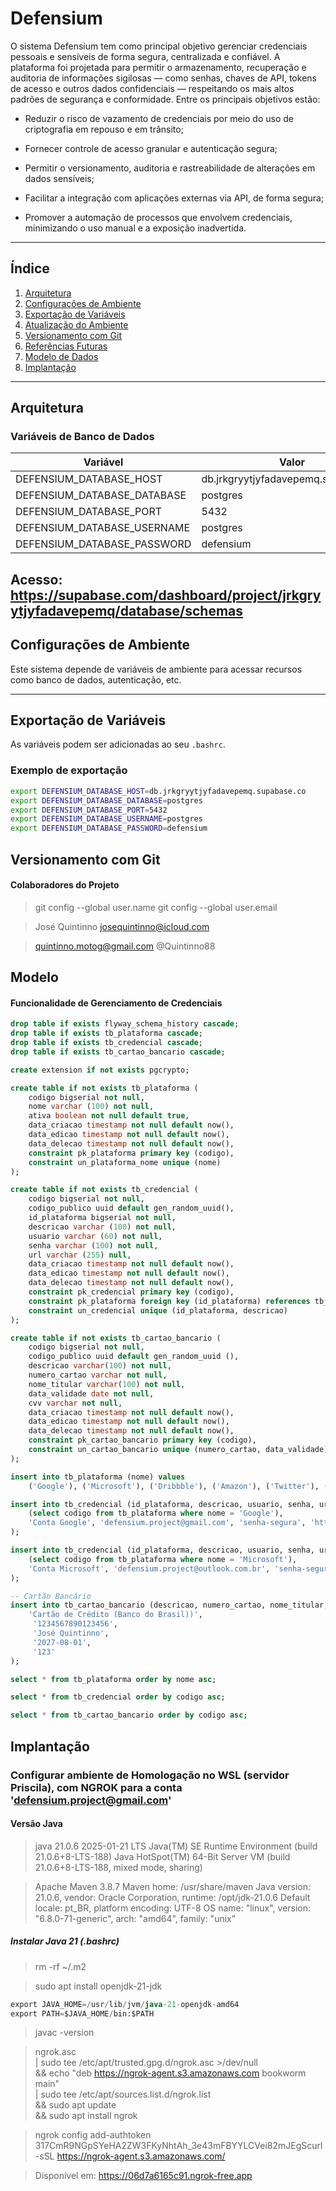 # Defensium

O sistema Defensium tem como principal objetivo gerenciar credenciais pessoais e sensíveis de forma segura, centralizada e confiável. A plataforma foi projetada para permitir o armazenamento, recuperação e auditoria de informações sigilosas — como senhas, chaves de API, tokens de acesso e outros dados confidenciais — respeitando os mais altos padrões de segurança e conformidade. Entre os principais objetivos estão:

- Reduzir o risco de vazamento de credenciais por meio do uso de criptografia em repouso e em trânsito;

- Fornecer controle de acesso granular e autenticação segura;

- Permitir o versionamento, auditoria e rastreabilidade de alterações em dados sensíveis;

- Facilitar a integração com aplicações externas via API, de forma segura;

- Promover a automação de processos que envolvem credenciais, minimizando o uso manual e a exposição inadvertida.
---

## Índice

1. [Arquitetura](#arquitetura)
2. [Configurações de Ambiente](#configurações-de-ambiente)
3. [Exportação de Variáveis](#exportação-de-variáveis)
4. [Atualização do Ambiente](#atualização-do-ambiente)
5. [Versionamento com Git](#versionamento-com-git)
6. [Referências Futuras](#referências-futuras)
7. [Modelo de Dados](#modelo)
8. [Implantação](#implantação)

---

## Arquitetura

### Variáveis de Banco de Dados

| Variável | Valor |
|----------|-------|
| DEFENSIUM_DATABASE_HOST     | db.jrkgryytjyfadavepemq.supabase.co |
| DEFENSIUM_DATABASE_DATABASE | postgres                             |
| DEFENSIUM_DATABASE_PORT     | 5432                                 |
| DEFENSIUM_DATABASE_USERNAME | postgres                             |
| DEFENSIUM_DATABASE_PASSWORD | defensium                            |

Acesso: https://supabase.com/dashboard/project/jrkgryytjyfadavepemq/database/schemas
---

## Configurações de Ambiente

Este sistema depende de variáveis de ambiente para acessar recursos como banco de dados, autenticação, etc.

---

## Exportação de Variáveis

As variáveis podem ser adicionadas ao seu `.bashrc`.

### Exemplo de exportação

```bash
export DEFENSIUM_DATABASE_HOST=db.jrkgryytjyfadavepemq.supabase.co
export DEFENSIUM_DATABASE_DATABASE=postgres
export DEFENSIUM_DATABASE_PORT=5432
export DEFENSIUM_DATABASE_USERNAME=postgres
export DEFENSIUM_DATABASE_PASSWORD=defensium
```

## Versionamento com Git

#### Colaboradores do Projeto

> git config --global user.name
> git config --global user.email

> José Quintinno
> josequintinno@icloud.com

> quintinno.motog@gmail.com
> @Quintinno88

## Modelo

#### Funcionalidade de Gerenciamento de Credenciais

```sql
drop table if exists flyway_schema_history cascade;
drop table if exists tb_plataforma cascade;
drop table if exists tb_credencial cascade;
drop table if exists tb_cartao_bancario cascade;

create extension if not exists pgcrypto;

create table if not exists tb_plataforma (
    codigo bigserial not null,
    nome varchar (100) not null,
    ativa boolean not null default true,
    data_criacao timestamp not null default now(),
    data_edicao timestamp not null default now(),
    data_delecao timestamp not null default now(),
    constraint pk_plataforma primary key (codigo),
    constraint un_plataforma_nome unique (nome)
);

create table if not exists tb_credencial (
    codigo bigserial not null,
    codigo_publico uuid default gen_random_uuid(),
    id_plataforma bigserial not null,
    descricao varchar (100) not null,
    usuario varchar (60) not null,
    senha varchar (100) not null,
    url varchar (255) null,
    data_criacao timestamp not null default now(),
    data_edicao timestamp not null default now(),
    data_delecao timestamp not null default now(),
    constraint pk_credencial primary key (codigo),
    constraint pk_plataforma foreign key (id_plataforma) references tb_plataforma (codigo),
    constraint un_credencial unique (id_plataforma, descricao)
);

create table if not exists tb_cartao_bancario (
    codigo bigserial not null,
    codigo_publico uuid default gen_random_uuid (),
    descricao varchar(100) not null,
    numero_cartao varchar not null,
    nome_titular varchar(100) not null,
    data_validade date not null,
    cvv varchar not null,
    data_criacao timestamp not null default now(),
    data_edicao timestamp not null default now(),
    data_delecao timestamp not null default now(),
    constraint pk_cartao_bancario primary key (codigo),
    constraint un_cartao_bancario unique (numero_cartao, data_validade)
);

insert into tb_plataforma (nome) values 
    ('Google'), ('Microsoft'), ('Dribbble'), ('Amazon'), ('Twitter'), ('Meta');

insert into tb_credencial (id_plataforma, descricao, usuario, senha, url) values (
    (select codigo from tb_plataforma where nome = 'Google'),
    'Conta Google', 'defensium.project@gmail.com', 'senha-segura', 'http://www.account.google.com/auth'
);

insert into tb_credencial (id_plataforma, descricao, usuario, senha, url) values (
    (select codigo from tb_plataforma where nome = 'Microsoft'),
    'Conta Microsoft', 'defensium.project@outlook.com.br', 'senha-segura', 'https://outlook.live.com/mail/0/?prompt=select_account'
);

-- Cartão Bancário
insert into tb_cartao_bancario (descricao, numero_cartao, nome_titular, data_validade, cvv) values (
    'Cartão de Crédito (Banco do Brasil))',
     '1234567890123456',
     'José Quintinno',
     '2027-08-01',
     '123'
);

select * from tb_plataforma order by nome asc;

select * from tb_credencial order by codigo asc;

select * from tb_cartao_bancario order by codigo asc;
```

## Implantação

### Configurar ambiente de Homologação no WSL (servidor Priscila), com NGROK para a conta 'defensium.project@gmail.com'

#### Versão Java

> java 21.0.6 2025-01-21 LTS
Java(TM) SE Runtime Environment (build 21.0.6+8-LTS-188)
Java HotSpot(TM) 64-Bit Server VM (build 21.0.6+8-LTS-188, mixed mode, sharing)

> Apache Maven 3.8.7
Maven home: /usr/share/maven
Java version: 21.0.6, vendor: Oracle Corporation, runtime: /opt/jdk-21.0.6
Default locale: pt_BR, platform encoding: UTF-8
OS name: "linux", version: "6.8.0-71-generic", arch: "amd64", family: "unix"

##### Instalar Java 21 (.bashrc)

> rm -rf ~/.m2

> sudo apt install openjdk-21-jdk

```sql
export JAVA_HOME=/usr/lib/jvm/java-21-openjdk-amd64
export PATH=$JAVA_HOME/bin:$PATH
```

> javac -version

> ngrok.asc \
  | sudo tee /etc/apt/trusted.gpg.d/ngrok.asc >/dev/null \
  && echo "deb https://ngrok-agent.s3.amazonaws.com bookworm main" \
  | sudo tee /etc/apt/sources.list.d/ngrok.list \
  && sudo apt update \
  && sudo apt install ngrok

> ngrok config add-authtoken 317CmR9NGpSYeHA2ZW3FKyNhtAh_3e43mFBYYLCVei82mJEgScurl -sSL https://ngrok-agent.s3.amazonaws.com/

> Disponível em: https://06d7a6165c91.ngrok-free.app